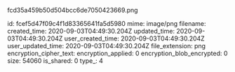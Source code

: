 fcd35a459b50d504bcc6de7050423669.png

id: fcef5d47f09c4f1d83365641fa5d5980
mime: image/png
filename: 
created_time: 2020-09-03T04:49:30.204Z
updated_time: 2020-09-03T04:49:30.204Z
user_created_time: 2020-09-03T04:49:30.204Z
user_updated_time: 2020-09-03T04:49:30.204Z
file_extension: png
encryption_cipher_text: 
encryption_applied: 0
encryption_blob_encrypted: 0
size: 54060
is_shared: 0
type_: 4